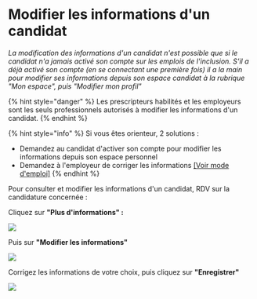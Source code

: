 # Modifier les informations d'un candidat

_La modification des informations d'un candidat n'est possible que si le candidat n'a jamais activé son compte sur les emplois de l'inclusion. S'il a déjà activé son compte (en se connectant une première fois) il a la main pour modifier ses informations depuis son espace candidat à la rubrique "Mon espace", puis "Modifier mon profil"_

{% hint style="danger" %}
Les prescripteurs habilités et les employeurs sont les seuls professionnels autorisés à modifier les informations d'un candidat.
{% endhint %}

{% hint style="info" %}
Si vous êtes orienteur, 2 solutions :&#x20;

* Demandez au candidat d'activer son compte pour modifier les informations depuis son espace personnel
* Demandez à l'employeur de corriger les informations [\[Voir mode d'emploi\]](../mon-monde-demploi-employeur-solidaire/modifier-les-informations-dun-candidat.md)
{% endhint %}

Pour consulter et modifier les informations d'un candidat, RDV sur la candidature concernée :&#x20;

Cliquez sur **"Plus d'informations"  :**&#x20;

![](<../.gitbook/assets/image (43).png>)

Puis sur **"Modifier les informations"**

![](<../.gitbook/assets/image (39).png>)

Corrigez les informations de votre choix, puis cliquez sur **"Enregistrer"**

![](<../.gitbook/assets/image (38).png>)
